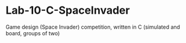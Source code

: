 # Lab-10-C-SpaceInvader
Game design (Space Invader) competition, written in C (simulated and board, groups of two)
